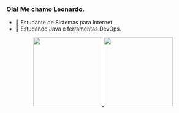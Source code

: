 ### Olá! Me chamo Leonardo.

- 🔭 Estudante de Sistemas para Internet
- 🌱 Estudando Java e ferramentas DevOps.
<div align="center">
  <a href="https://github.com/leonardogoandete">
  <img height="180em" src="https://github-readme-stats.vercel.app/api?username=leonardogoandete&show_icons=true&theme=dark&include_all_commits=true&count_private=true"/>
  <img height="180em" src="https://github-readme-stats.vercel.app/api/top-langs/?username=leonardogoandete&layout=compact&langs_count=7&theme=dark"/>
</div>
